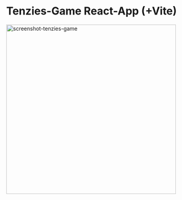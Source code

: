 # Tenzies-Game React-App (+Vite) 
<img width="450" alt="screenshot-tenzies-game" src="https://github.com/kikarikiki/tenzies-game-react/assets/68593523/7ef46286-1bd9-430c-8221-aa5747d732f9">


